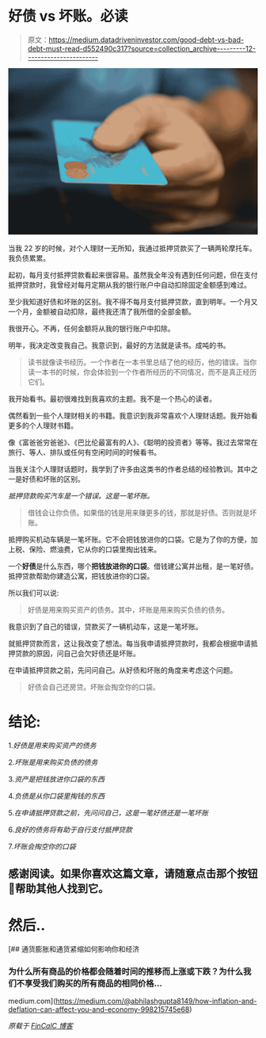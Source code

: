 # 好债 vs 坏账。必读

> 原文：<https://medium.datadriveninvestor.com/good-debt-vs-bad-debt-must-read-d552490c317?source=collection_archive---------12----------------------->

![](img/66ff1db9e7dda69d781352a75a38ffce.png)

当我 22 岁的时候，对个人理财一无所知，我通过抵押贷款买了一辆两轮摩托车。我负债累累。

起初，每月支付抵押贷款看起来很容易。虽然我全年没有遇到任何问题，但在支付抵押贷款时，我曾经对每月定期从我的银行账户中自动扣除固定金额感到难过。

至少我知道好债和坏账的区别。我不得不每月支付抵押贷款，直到明年。一个月又一个月，金额被自动扣除，最终我还清了我所借的全部金额。

我很开心。不再，任何金额将从我的银行账户中扣除。

明年，我决定改变我自己。我意识到，最好的方法就是读书。成吨的书。

> 读书就像读书经历。一个作者在一本书里总结了他的经历，他的错误。当你读一本书的时候，你会体验到一个作者所经历的不同情况，而不是真正经历它们。

我开始看书。最初很难找到我喜欢的主题。我不是一个热心的读者。

偶然看到一些个人理财相关的书籍。我意识到我非常喜欢个人理财话题。我开始看更多的个人理财书籍。

像《富爸爸穷爸爸》、《巴比伦最富有的人》、《聪明的投资者》等等。我过去常常在旅行、等人、排队或任何有空闲时间的时候看书。

当我关注个人理财话题时，我学到了许多由这类书的作者总结的经验教训。其中之一是好债和坏账的区别。

*抵押贷款购买汽车是一个错误。这是一笔坏账。*

> 借钱会让你负债。如果借的钱是用来赚更多的钱，那就是好债。否则就是坏账。

抵押购买机动车辆是一笔坏账。它不会把钱放进你的口袋。它是为了你的方便，加上税、保险、燃油费，它从你的口袋里掏出钱来。

一个**好债**是什么东西，哪个**把钱放进你的口袋**。借钱建公寓并出租，是一笔好债。抵押贷款帮助你建造公寓，把钱放进你的口袋。

所以我们可以说:

> 好债是用来购买资产的债务。其中，坏账是用来购买负债的债务。

我意识到了自己的错误，贷款买了一辆机动车，这是一笔坏账。

就抵押贷款而言，这让我改变了想法。每当我申请抵押贷款时，我都会根据申请抵押贷款的原因，问自己会欠好债还是坏账。

在申请抵押贷款之前，先问问自己。从好债和坏账的角度来考虑这个问题。

> 好债会自己还房贷。坏账会掏空你的口袋。

# **结论**:

1.*好债是用来购买资产的债务*

2.*坏账是用来购买负债的债务*

3.*资产是把钱放进你口袋的东西*

4.*负债是从你口袋里掏钱的东西*

5.*在申请抵押贷款之前，先问问自己，这是一笔好债还是一笔坏账*

6.*良好的债务将有助于自行支付抵押贷款*

7.*坏账会掏空你的口袋*

## 感谢阅读。如果你喜欢这篇文章，请随意点击那个按钮👏帮助其他人找到它。

# 然后..

[](https://medium.com/@abhilashgupta8149/how-inflation-and-deflation-can-affect-you-and-economy-998215745e68) [## 通货膨胀和通货紧缩如何影响你和经济

### 为什么所有商品的价格都会随着时间的推移而上涨或下跌？为什么我们不享受我们购买的所有商品的相同价格…

medium.com](https://medium.com/@abhilashgupta8149/how-inflation-and-deflation-can-affect-you-and-economy-998215745e68) 

*原载于* [*FinCalC 博客*](http://fincalc-blog.blogspot.com/2018/10/5-financial-mistakes-to-avoid-in-your-early-20s-fincalc.html)